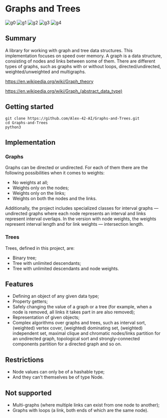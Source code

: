 # Graphs and Trees

![g0](https://github.com/user-attachments/assets/a7f6b9a5-33ec-4eb2-bcad-05bdfb0c9969)
![g1](https://github.com/user-attachments/assets/2659a505-6308-4779-b278-a0bcb2e3238f)
![g2](https://github.com/user-attachments/assets/a07deef5-ba3c-424c-b840-2515989d93fc)
![g3](https://github.com/user-attachments/assets/d14f3fbf-f71f-425f-b8e9-8d511e096322)
![g4](https://github.com/user-attachments/assets/75d2a798-0d4f-42fa-8fc8-e91ac760d7cb)

## Summary

A library for working with graph and tree data structures. This implementation focuses on speed over memory.
A graph is a data structure, consisting of nodes and links between some of them. There are different types of graphs, such as graphs with or without loops, directed/undirected, weighted/unweighted and multigraphs.

https://en.wikipedia.org/wiki/Graph_theory

https://en.wikipedia.org/wiki/Graph_(abstract_data_type)

## Getting started

```
git clone https://github.com/Alex-42-AI/Graphs-and-Trees.git
cd Graphs-and-Trees
python3
```

## Implementation

### Graphs

Graphs can be directed or undirected. For each of them there are the following possibilities when it comes to weights:

- No weights at all;
- Weights only on the nodes;
- Weights only on the links;
- Weights on both the nodes and the links.

Additionally, the project includes specialized classes for interval graphs — undirected graphs where each node represents an interval and links represent interval overlaps. In the version with node weights, the weights represent interval length and for link weights — intersection length.

### Trees

Trees, defined in this project, are:

- Binary tree;
- Tree with unlimited descendants;
- Tree with unlimited descendants and node weights.

## Features

- Defining an object of any given data type;
- Property getters;
- Safely changing the value of a graph or a tree (for example, when a node is removed, all links it takes part in are also removed);
- Representation of given objects;
- Complex algorithms over graphs and trees, such as interval sort, (weighted) vertex cover, (weighted) dominating set, (weighted) independent set, maximal clique and chromatic nodes/links partition for an undirected graph, topological sort and strongly-connected components partition for a directed graph and so on.

## Restrictions

- Node values can only be of a hashable type;
- And they can't themselves be of type Node.

## Not supported

- Multi-graphs (where multiple links can exist from one node to another);
- Graphs with loops (a link, both ends of which are the same node).

